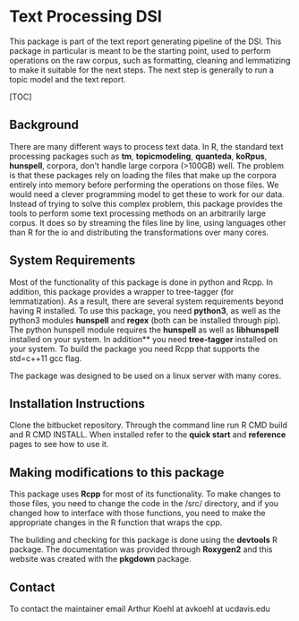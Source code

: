 # Text Processing DSI

This package is part of the text report generating pipeline of the DSI. This package in particular is meant to be the starting point, used to perform operations on the raw corpus, such as formatting, cleaning and lemmatizing to make it suitable for the next steps. The next step is generally to run a topic model and the text report. 

[TOC]

## Background

There are many different ways to process text data. In R, the standard text processing packages such as **tm**, **topicmodeling**, **quanteda**, **koRpus**, **hunspell**, corpora, don't handle large corpora (>100GB) well. The problem is that these packages rely on loading the files that make up the corpora entirely into memory before performing the operations on those files. We would need a clever programming model to get these to work for our data. Instead of trying to solve this complex problem, this package provides the tools to perform some text processing methods on an arbitrarily large corpus. It does so by streaming the files line by line, using languages other than R for the io and distributing the transformations over many cores.

## System Requirements

Most of the functionality of this package is done in python and Rcpp. In addition, this package provides a wrapper to tree-tagger (for lemmatization). As a result, there are several system requirements beyond having R installed. To use this package, you need **python3**, as well as the python3 modules **hunspell** and **regex** (both can be installed through pip). The python hunspell module requires the **hunspell** as well as  **libhunspell** installed on your system. In addition** you need **tree-tagger** installed on your system. To build the package you need Rcpp that supports the std=c++11 gcc flag. 

The package was designed to be used on a linux server with many cores.

## Installation Instructions

Clone the bitbucket repository. Through the command line run R CMD build and R CMD INSTALL. When installed refer to the **quick start** and **reference** pages to see how to use it.

## Making modifications to this package

This package uses **Rcpp** for most of its functionality. To make changes to those files, you need to change the code in the /src/ directory, and if you changed how to interface with those functions, you need to make the appropriate changes in the R function that wraps the cpp. 

The building and checking for this package is done using the **devtools** R package. The documentation was provided through **Roxygen2** and this website was created with the **pkgdown** package.

## Contact

To contact the maintainer email Arthur Koehl at avkoehl at ucdavis.edu
